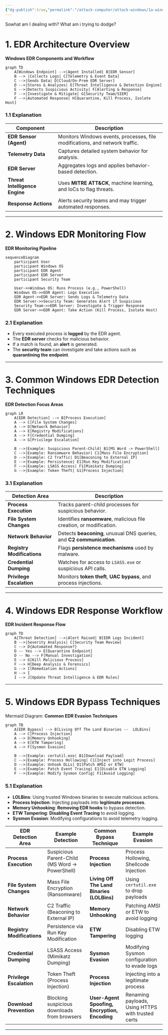 ```yaml
---
{"dg-publish":true,"permalink":"/attack-computer/attack-windows/1a-windows-defense-mechanism/1-edr-intro/1-let-s-understand-edr-like-a-blue-team/","noteIcon":"","created":"2025-04-15T14:11:19.619-04:00"}
---
```




















Sowhat am I dealing with? What am i trying to dodge?


# 1. EDR Architecture Overview

**Windows EDR Components and Workflow**
```mermaid
graph TD
    A[Windows Endpoint] -->|Agent Installed| B[EDR Sensor]
    B --> |Collects Logs| C[Telemetry & Event Data]
    C -->|Sends Data| D[Cloud/On-Prem EDR Server]
    D -->|Stores & Analyzes| E[Threat Intelligence & Detection Engine]
    E -->|Detects Suspicious Activity| F[Alerting & Response]
    F -->|Investigate & Mitigate| G[Security Team/SIEM]
    F -->|Automated Response| H[Quarantine, Kill Process, Isolate Host]
```
### **1.1 Explanation**
| Component                      | Description                                                                  |
| ------------------------------ | ---------------------------------------------------------------------------- |
| **EDR Sensor (Agent)**         | Monitors Windows events, processes, file modifications, and network traffic. |
| **Telemetry Data**             | Captures detailed system behavior for analysis.                              |
| **EDR Server**                 | Aggregates logs and applies behavior-based detection.                        |
| **Threat Intelligence Engine** | Uses **MITRE ATT&CK**, machine learning, and IoCs to flag threats.           |
| **Response Actions**           | Alerts security teams and may trigger automated responses.                   |

---

# 2. Windows EDR Monitoring Flow

**EDR Monitoring Pipeline**


```mermaid
sequenceDiagram
    participant User
    participant Windows OS
    participant EDR Agent
    participant EDR Server
    participant Security Team

    User->>Windows OS: Runs Process (e.g., PowerShell)
    Windows OS->>EDR Agent: Logs Execution
    EDR Agent->>EDR Server: Sends Logs & Telemetry Data
    EDR Server->>Security Team: Generates Alert if Suspicious
    Security Team->>EDR Server: Investigate & Trigger Response
    EDR Server->>EDR Agent: Take Action (Kill Process, Isolate Host)
```
### **2.1 Explanation**
- Every executed process is **logged** by the EDR agent.
- The **EDR server** checks for malicious behavior.
- If a match is found, an **alert** is generated.
- The **security team** can investigate and take actions such as **quarantining the endpoint**.

---

# 3. Common Windows EDR Detection Techniques

**EDR Detection Focus Areas**
```mermaid
graph LR
    A[EDR Detection] --> B[Process Execution]
    A --> C[File System Changes]
    A --> D[Network Behavior]
    A --> E[Registry Modifications]
    A --> F[Credential Dumping]
    A --> G[Privilege Escalation]
    
    B -->|Example: Suspicious Parent-Child| B1[MS Word -> PowerShell]
    C -->|Example: Ransomware Behavior| C1[Mass File Encryption]
    D -->|Example: C2 Traffic| D1[Beaconing to External IP]
    E -->|Example: Persistence| E1[Run Key Modification]
    F -->|Example: LSASS Access| F1[Mimikatz Dumping]
    G -->|Example: Token Theft| G1[Process Injection]
```
### **3.1 Explanation**

| Detection Area             | Description                                                           |
| -------------------------- | --------------------------------------------------------------------- |
| **Process Execution**      | Tracks parent-child processes for suspicious behavior.                |
| **File System Changes**    | Identifies **ransomware**, malicious file creation, or modification.  |
| **Network Behavior**       | Detects **beaconing**, unusual DNS queries, and **C2 communication**. |
| **Registry Modifications** | Flags **persistence mechanisms** used by malware.                     |
| **Credential Dumping**     | Watches for access to `LSASS.exe` or suspicious API calls.            |
| **Privilege Escalation**   | Monitors **token theft**, **UAC bypass**, and process injections.     |



---

# 4. Windows EDR Response Workflow

**EDR Incident Response Flow**
```mermaid
graph TD
    A[Threat Detection] -->|Alert Raised| B[EDR Logs Incident]
    B -->|Severity Analysis| C[Security Team Review]
    C --> D{Automated Response?}
    D -- Yes --> E[Quarantine Endpoint]
    D -- No --> F[Manual Investigation]
    E --> G[Kill Malicious Process]
    F --> H[Deep Analysis & Forensics]
    G --> I[Remediation Actions]
    H --> I
    I --> J[Update Threat Intelligence & EDR Rules]
```


---

# 5. Windows EDR Bypass Techniques

Mermaid Diagram: **Common EDR Evasion Techniques**
```mermaid
graph TB
    A[EDR Bypass] --> B[Living Off The Land Binaries --  LOLBins]
    A --> C[Process Injection]
    A --> D[Memory Unhooking]
    A --> E[ETW Tampering]
    A --> F[Sysmon Evasion]
    
    B -->|Example: certutil.exe| B1[Download Payload]
    C -->|Example: Process Hollowing| C1[Inject into Legit Process]
    D -->|Example: Unhook DLLs| D1[Patch AMSI or ETW]
    E -->|Example: Patch Event Tracing| E1[Disable ETW Logging]
    F -->|Example: Modify Sysmon Config| F1[Avoid Logging]
```
### **5.1 Explanation**
- **LOLBins**: Using trusted Windows binaries to execute malicious actions.
- **Process Injection**: Injecting payloads into **legitimate processes**.
- **Memory Unhooking**: **Removing EDR hooks** to bypass detection.
- **ETW Tampering**: **Disabling Event Tracing** to avoid logging.
- **Sysmon Evasion**: Modifying configurations to avoid telemetry logging.


| **EDR Detection Area**      | **Example Detection**                         | **Common Bypass Technique**        | **Example Evasion**                        |
|-----------------------------|----------------------------------------------|------------------------------------|--------------------------------------------|
| **Process Execution**       | Suspicious Parent-Child (MS Word → PowerShell) | **Process Injection**             | Process Hollowing, Shellcode Injection    |
| **File System Changes**     | Mass File Encryption (Ransomware)            | **Living Off The Land Binaries (LOLBins)** | Using `certutil.exe` to drop payloads   |
| **Network Behavior**        | C2 Traffic (Beaconing to External IP)        | **Memory Unhooking**              | Patching AMSI or ETW to avoid logging     |
| **Registry Modifications**  | Persistence via Run Key Modification         | **ETW Tampering**                 | Disabling ETW logging                     |
| **Credential Dumping**      | LSASS Access (Mimikatz Dumping)              | **Sysmon Evasion**                | Modifying Sysmon configuration to evade logs |
| **Privilege Escalation**    | Token Theft (Process Injection)              | **Process Injection**             | Injecting into a legitimate process       |
| **Download Prevention**     | Blocking suspicious downloads from browsers  | **User-Agent Spoofing, Encryption, Encoding** | Renaming payloads, Using HTTPS with trusted certs |


---
